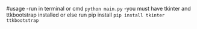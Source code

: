 #usage
-run in terminal or cmd `python main.py`
-you must have tkinter and ttkbootstrap installed or else run pip install `pip install tkinter ttkbootstrap` 
